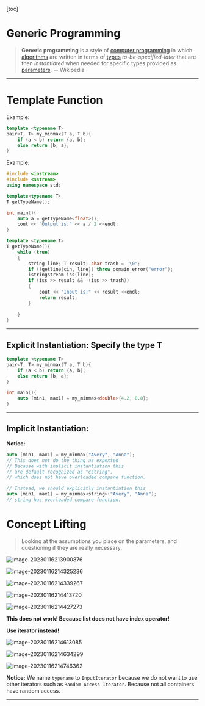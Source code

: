 [toc]

# Generic Programming

> **Generic programming** is a style of [computer programming](https://en.wikipedia.org/wiki/Computer_programming) in which [algorithms](https://en.wikipedia.org/wiki/Algorithm) are written in terms of [types](https://en.wikipedia.org/wiki/Data_type) *to-be-specified-later* that are then *instantiated* when needed for specific types provided as [parameters](https://en.wikipedia.org/wiki/Parameter_(computer_programming)).	-- Wikipedia

***

# Template Function

Example:

```cpp
template <typename T>
pair<T, T> my_minmax(T a, T b){
    if (a < b) return {a, b};
    else return {b, a};
}
```

Example:

```cpp
#include <iostream>
#include <sstream>
using namespace std;

template<typename T>
T getTypeName();

int main(){
    auto a = getTypeName<float>();
    cout << "Output is:" << a / 2 <<endl;
}

template <typename T>
T getTypeName(){
    while (true)
    {
        string line; T result; char trash = '\0';
        if (!getline(cin, line)) throw domain_error("error");
        istringstream iss(line);
        if (iss >> result && !(iss >> trash)) 
        {
            cout << "Input is:" << result <<endl;
            return result;
        }
        
    } 
}
```

***

## Explicit Instantiation: Specify the type T

```cpp
template <typename T>
pair<T, T> my_minmax(T a, T b){
    if (a < b) return {a, b};
    else return {b, a};
}

int main(){
    auto [min1, max1] = my_minmax<double>{4.2, 8.8};
}
```

***

## Implicit Instantiation:

**Notice:**

```c++
auto [min1, max1] = my_minmax("Avery", "Anna");
// This does not do the thing as expexted
// Because with inplicit instantiation this
// are default recognized as "cstring", 
// which does not have overloaded compare function.

// Instead, we should explicitly instantiation this
auto [min1, max1] = my_minmax<string>("Avery", "Anna");
// string has overloaded compare function.
```



# Concept Lifting

> Looking at the assumptions you place on the parameters,  and questioning if they are really necessary.

![image-20230116213900876](C:\Users\Lamfu\AppData\Roaming\Typora\typora-user-images\image-20230116213900876.png)

![image-20230116214325236](C:\Users\Lamfu\AppData\Roaming\Typora\typora-user-images\image-20230116214325236.png)

![image-20230116214339267](C:\Users\Lamfu\AppData\Roaming\Typora\typora-user-images\image-20230116214339267.png)

![image-20230116214413720](C:\Users\Lamfu\AppData\Roaming\Typora\typora-user-images\image-20230116214413720.png)

![image-20230116214427273](C:\Users\Lamfu\AppData\Roaming\Typora\typora-user-images\image-20230116214427273.png)

**This does not work! Because list does not have index operator!**

**Use iterator instead!**

![image-20230116214613085](C:\Users\Lamfu\AppData\Roaming\Typora\typora-user-images\image-20230116214613085.png)

![image-20230116214634299](C:\Users\Lamfu\AppData\Roaming\Typora\typora-user-images\image-20230116214634299.png)

![image-20230116214746362](C:\Users\Lamfu\AppData\Roaming\Typora\typora-user-images\image-20230116214746362.png)

**Notice:** We name `typename` to `InputIterator` because we do not want to use other iterators such as `Random Access Iterator`. Because not all containers have random access.

***

